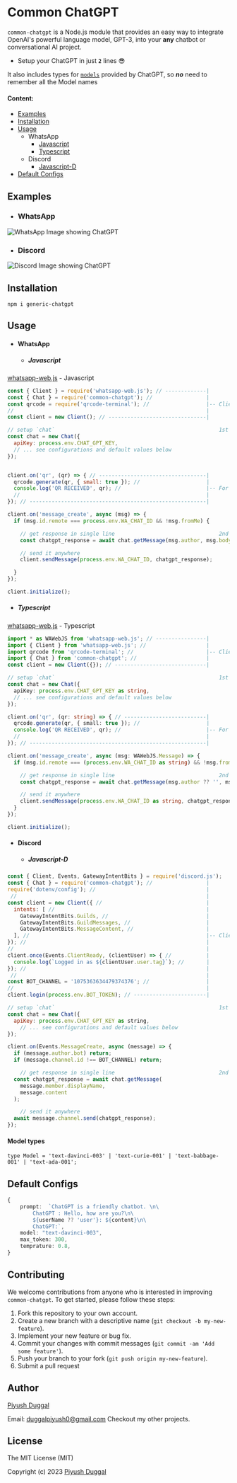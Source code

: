 # Common ChatGPT 

`common-chatgpt` is a Node.js module that provides an easy way to integrate OpenAI's powerful language model, GPT-3, into your **any** chatbot or conversational AI project.

* Setup your ChatGPT in just **`2`** lines 😎

It also includes types for [`models`](#model-types) provided by ChatGPT, so _**no**_ need to remember all the Model names

#### Content:
* [Examples](#examples)
* [Installation](#installation)
* [Usage](#usage)
    * WhatsApp
      * [ Javascript ](#javascript)
      * [ Typescript ](#typescript)
    * Discord
      * [Javascript-D](#javascript-d)
* [Default Configs](#default-configs)


## Examples
* ### WhatsApp
![WhatsApp Image showing ChatGPT](https://i.imgur.com/jtF9YI5.png)

* ### Discord
![Discord Image showing ChatGPT](https://imgur.com/135Ebdj.png)

## Installation
```
npm i generic-chatgpt
```

## Usage
* #### WhatsApp
  * ##### Javascript
[whatsapp-web.js](https://github.com/pedroslopez/whatsapp-web.js) - Javascript

```js
const { Client } = require('whatsapp-web.js'); // -------------|
const { Chat } = require('common-chatgpt'); //                 |
const qrcode = require('qrcode-terminal'); //                  |-- Client Setup
//                                                             |
const client = new Client(); // -------------------------------|

// setup `chat`                                                    1st `LINE`
const chat = new Chat({
  apiKey: process.env.CHAT_GPT_KEY,
  // ... see configurations and default values below
});


client.on('qr', (qr) => { // ----------------------------------|
  qrcode.generate(qr, { small: true }); //                     |
  console.log('QR RECEIVED', qr); //                           |-- For getting QR, check `whatsapp-web.js`
  //                                                           |
}); // --------------------------------------------------------|

client.on('message_create', async (msg) => {
  if (msg.id.remote === process.env.WA_CHAT_ID && !msg.fromMe) {

    // get response in single line                                 2nd `LINE`
    const chatgpt_response = await chat.getMessage(msg.author, msg.body);

    // send it anywhere
    client.sendMessage(process.env.WA_CHAT_ID, chatgpt_response);

  }
});

client.initialize();
```

  * ##### Typescript
[whatsapp-web.js](https://github.com/pedroslopez/whatsapp-web.js) - Typescript

```ts
import * as WAWebJS from 'whatsapp-web.js'; // ----------------|
import { Client } from 'whatsapp-web.js'; //                   |
import qrcode from 'qrcode-terminal'; //                       |-- Client Setup
import { Chat } from 'common-chatgpt'; //                      |
const client = new Client({}); // -----------------------------|

// setup `chat`                                                    1st `LINE`
const chat = new Chat({
  apiKey: process.env.CHAT_GPT_KEY as string,
  // ... see configurations and default values below
});

client.on('qr', (qr: string) => { // --------------------------|
  qrcode.generate(qr, { small: true }); //                     |
  console.log('QR RECEIVED', qr); //                           |-- For getting QR, check `whatsapp-web.js`
  //                                                           |
}); // --------------------------------------------------------|

client.on('message_create', async (msg: WAWebJS.Message) => {
  if (msg.id.remote === (process.env.WA_CHAT_ID as string) && !msg.fromMe) {

    // get response in single line                                 2nd `LINE`
    const chatgpt_response = await chat.getMessage(msg.author ?? '', msg.body);

    // send it anywhere
    client.sendMessage(process.env.WA_CHAT_ID as string, chatgpt_response);
  }
});

client.initialize();
```
* #### Discord
  * ##### Javascript-D

```js
const { Client, Events, GatewayIntentBits } = require('discord.js');
const { Chat } = require('common-chatgpt'); //                 |
require('dotenv/config'); //                                   |
 //                                                            |
const client = new Client({ //                                 |
  intents: [ //                                                |
    GatewayIntentBits.Guilds, //                               |
    GatewayIntentBits.GuildMessages, //                        |
    GatewayIntentBits.MessageContent, //                       |
  ], //                                                        |-- Client Setup
}); //                                                         |
//                                                             |
client.once(Events.ClientReady, (clientUser) => { //           |
  console.log(`Logged in as ${clientUser.user.tag}`); //       |
}); //                                                         |
 //                                                            |
const BOT_CHANNEL = '1075363634479374376'; //                  |
//                                                             |
client.login(process.env.BOT_TOKEN); // -----------------------|

// setup `chat`                                                    1st `LINE`
const chat = new Chat({
  apiKey: process.env.CHAT_GPT_KEY as string,
    // ... see configurations and default values below
});

client.on(Events.MessageCreate, async (message) => {
  if (message.author.bot) return;
  if (message.channel.id !== BOT_CHANNEL) return;

    // get response in single line                                 2nd `LINE`
  const chatgpt_response = await chat.getMessage(
    message.member.displayName,
    message.content
  );

    // send it anywhere
  await message.channel.send(chatgpt_response);
});
```
#### Model types
```
type Model = 'text-davinci-003' | 'text-curie-001' | 'text-babbage-001' | 'text-ada-001';
```

## Default Configs

```ts
{
    prompt:  `ChatGPT is a friendly chatbot. \n\
        ChatGPT : Hello, how are you?\n\
        ${userName ?? 'user'}: ${content}\n\
        ChatGPT:`,
    model: "text-davinci-003",
    max_token: 300,
    temprature: 0.8,
}
```

## Contributing

We welcome contributions from anyone who is interested in improving `common-chatgpt`. To get started, please follow these steps:

1. Fork this repository to your own account.
2. Create a new branch with a descriptive name (`git checkout -b my-new-feature`).
3. Implement your new feature or bug fix.
4. Commit your changes with commit messages (`git commit -am 'Add some feature'`).
5. Push your branch to your fork (`git push origin my-new-feature`).
6. Submit a pull request

## Author
[Piyush Duggal](https://github.com/piyushduggal-source)

Email: [duggalpiyush0@gmail.com](mailto:duggalpiyush0@gmail.com)
Checkout my other projects.



## License
The MIT License (MIT)

Copyright (c) 2023 [Piyush Duggal](https://github.com/piyushduggal-source)

